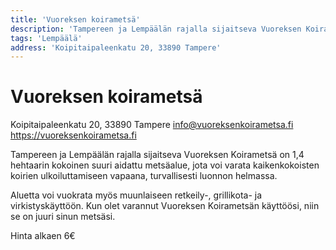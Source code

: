 ```yaml
---
title: 'Vuoreksen koirametsä'
description: 'Tampereen ja Lempäälän rajalla sijaitseva Vuoreksen Koirametsä on 1,4 hehtaarin kokoinen suuri aidattu metsäalue, jota voi varata kaikenkokoisten koirien ulkoiluttamiseen vapaana, turvallisesti luonnon helmassa.'
tags: 'Lempäälä'
address: 'Koipitaipaleenkatu 20, 33890 Tampere'
---
```


# Vuoreksen koirametsä

Koipitaipaleenkatu 20, 33890 Tampere
info@vuoreksenkoirametsa.fi
https://vuoreksenkoirametsa.fi

Tampereen ja Lempäälän rajalla sijaitseva Vuoreksen Koirametsä on 1,4 hehtaarin kokoinen suuri aidattu metsäalue, jota voi varata kaikenkokoisten koirien ulkoiluttamiseen vapaana, turvallisesti luonnon helmassa.

Aluetta voi vuokrata myös muunlaiseen retkeily-, grillikota- ja virkistyskäyttöön. Kun olet varannut Vuoreksen Koirametsän käyttöösi, niin se on juuri sinun metsäsi.

Hinta alkaen 6€